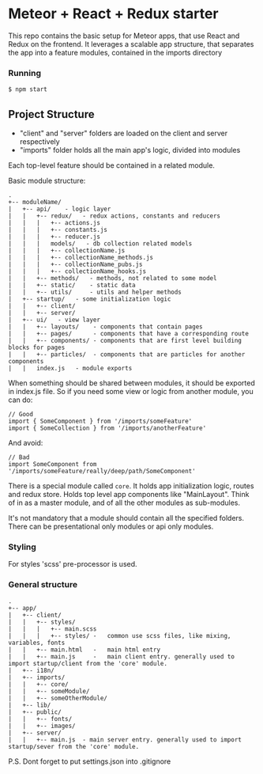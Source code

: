 # Meteor + React + Redux starter

This repo contains the basic setup for Meteor apps, that use React and Redux on the frontend.
It leverages a scalable app structure, that separates the app into a feature modules, contained in
the imports directory

### Running

```sh
$ npm start
```

## Project Structure

* "client" and "server" folders are loaded on the client and server respectively
* "imports" folder holds all the main app's logic, divided into modules

Each top-level feature should be contained in a related module.

Basic module structure:

```
.
+-- moduleName/
|   +-- api/    - logic layer
|   |   +-- redux/   - redux actions, constants and reducers
|   |   |   +-- actions.js
|   |   |   +-- constants.js
|   |   |   +-- reducer.js
|   |   |   models/   - db collection related models
|   |   |   +-- collectionName.js
|   |   |   +-- collectionName_methods.js
|   |   |   +-- collectionName_pubs.js
|   |   |   +-- collectionName_hooks.js
|   |   +-- methods/   - methods, not related to some model
|   |   +-- static/    - static data
|   |   +-- utils/     - utils and helper methods
|   +-- startup/   - some initialization logic
|   |   +-- client/
|   |   +-- server/
|   +-- ui/   - view layer
|   |   +-- layouts/    - components that contain pages
|   |   +-- pages/      - components that have a corresponding route
|   |   +-- components/ - components that are first level building blocks for pages
|   |   +-- particles/  - components that are particles for another components
|   |   index.js   - module exports

```

When something should be shared between modules, it should be exported in index.js file.
So if you need some view or logic from another module, you can do:

```
// Good
import { SomeComponent } from '/imports/someFeature'
import { SomeCollection } from '/imports/anotherFeature'

```

And avoid:

```
// Bad
import SomeComponent from '/imports/someFeature/really/deep/path/SomeComponent'

```

There is a special module called `core`.
It holds app initialization logic, routes and redux store.
Holds top level app components like "MainLayout".
Think of in as a master module, and of all the other modules as sub-modules.

It's not mandatory that a module should contain all the specified folders.
There can be presentational only modules or api only modules.

### Styling

For styles 'scss' pre-processor is used.

### General structure

```
.
+-- app/
|   +-- client/
|   |   +-- styles/
|   |   |   +-- main.scss
|   |   |   +-- styles/ -   common use scss files, like mixing, variables, fonts
|   |   +-- main.html   -   main html entry
|   |   +-- main.js     -   main client entry. generally used to import startup/client from the 'core' module.
|   +-- i18n/
|   +-- imports/
|   |   +-- core/
|   |   +-- someModule/
|   |   +-- someOtherModule/
|   +-- lib/
|   +-- public/
|   |   +-- fonts/
|   |   +-- images/
|   +-- server/
|   |   +-- main.js  - main server entry. generally used to import startup/sever from the 'core' module.

```

P.S. Dont forget to put settings.json into .gitignore
